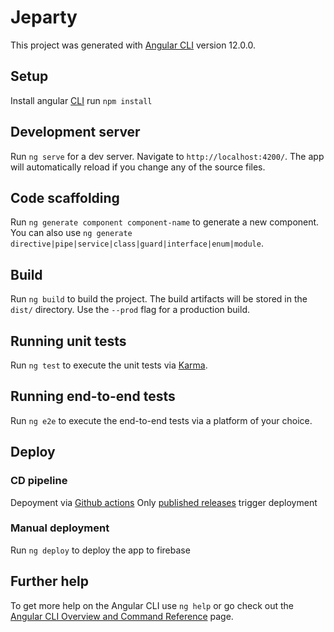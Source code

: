 # Jeparty

This project was generated with [Angular CLI](https://github.com/angular/angular-cli) version 12.0.0. 

## Setup

Install angular [CLI](https://angular.io/cli)
run `npm install`

## Development server

Run `ng serve` for a dev server. Navigate to `http://localhost:4200/`. The app will automatically reload if you change any of the source files.

## Code scaffolding

Run `ng generate component component-name` to generate a new component. You can also use `ng generate directive|pipe|service|class|guard|interface|enum|module`.

## Build

Run `ng build` to build the project. The build artifacts will be stored in the `dist/` directory. Use the `--prod` flag for a production build.

## Running unit tests

Run `ng test` to execute the unit tests via [Karma](https://karma-runner.github.io).

## Running end-to-end tests

Run `ng e2e` to execute the end-to-end tests via a platform of your choice.

## Deploy

### CD pipeline
Depoyment via [Github actions](https://github.com/Gluecke/mdm-jeparty/actions)
Only [published releases](https://github.com/Gluecke/mdm-jeparty/releases) trigger deployment

### Manual deployment
Run `ng deploy` to deploy the app to firebase

## Further help

To get more help on the Angular CLI use `ng help` or go check out the [Angular CLI Overview and Command Reference](https://angular.io/cli) page.
